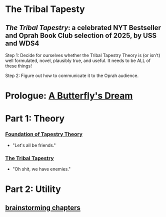 The Tribal Tapesty
=====

*The Tribal Tapestry*: a celebrated NYT Bestseller and Oprah Book Club selection of 2025, by USS and WDS4
-----

Step 1: Decide for ourselves whether the Tribal Tapestry Theory is (or isn't) well formulated, novel, plausibly true, and useful. It needs to be ALL of these things!

Step 2: Figure out how to communicate it to the Oprah audience.

# Prologue: [A Butterfly's Dream](https://github.com/wds4/tribal-tapestry/blob/main/essays/bookJustification/prologue/README.md)

# Part 1: Theory

### [Foundation of Tapestry Theory](https://github.com/wds4/tribal-tapestry/blob/main/essays/bookJustification/hypotheses/tapestryFoundation.md)

- "Let's all be friends."
  
### [The Tribal Tapestry](https://github.com/wds4/tribal-tapestry/blob/main/essays/bookJustification/hypotheses/tribalTapestry.md)

- "Oh shit, we have enemies."

# Part 2: Utility

## [brainstorming chapters](https://github.com/wds4/tribal-tapestry/blob/main/essays/bookJustification/utility/README.md)

